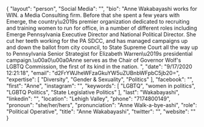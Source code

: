 {
  "layout": "person",
  "Social Media": "",
  "bio": "Anne Wakabayashi works for WIN. a Media Consulting firm. Before that she spent a few years with Emerge, the country\u2019s premier organization dedicated to recruiting and training women to run for office, in a number of different roles including Emerge Pennsylvania Executive Director and  National Political Director. She cut her teeth working for the PA SDCC, and has managed campaigns up and down the ballot from city council, to State Supreme Court all the way up to Pennsylvania Senior Strategist for Elizabeth Warren\u2019s presidential campaign.\u00a0\u00a0Anne serves as the Chair of Governor Wolf's LGBTQ Commission, the first of its kind in the nation. ",
  "date": "9/17/2020 12:21:18",
  "email": "d2FrYWJheWFzaGkuYW5uZUBnbWFpbC5jb20=",
  "expertise": [
    "Diversity",
    "Gender & Sexuality",
    "Politics"
  ],
  "facebook": "",
  "first": "Anne",
  "instagram": "",
  "keywords": [
    "LGBTQ",
    "women in politics",
    "LGBTQ Politics",
    "State Legislative Politics"
  ],
  "last": "Wakabayashi",
  "linkedin": "",
  "location": "Lehigh Valley",
  "phone": "7174800149",
  "pronoun": "she/her/hers",
  "pronunciation": "Anne Walk-a-bye-ashi",
  "role": "Political Operative",
  "title": "Anne Wakabayashi",
  "twitter": "",
  "website": ""
}
